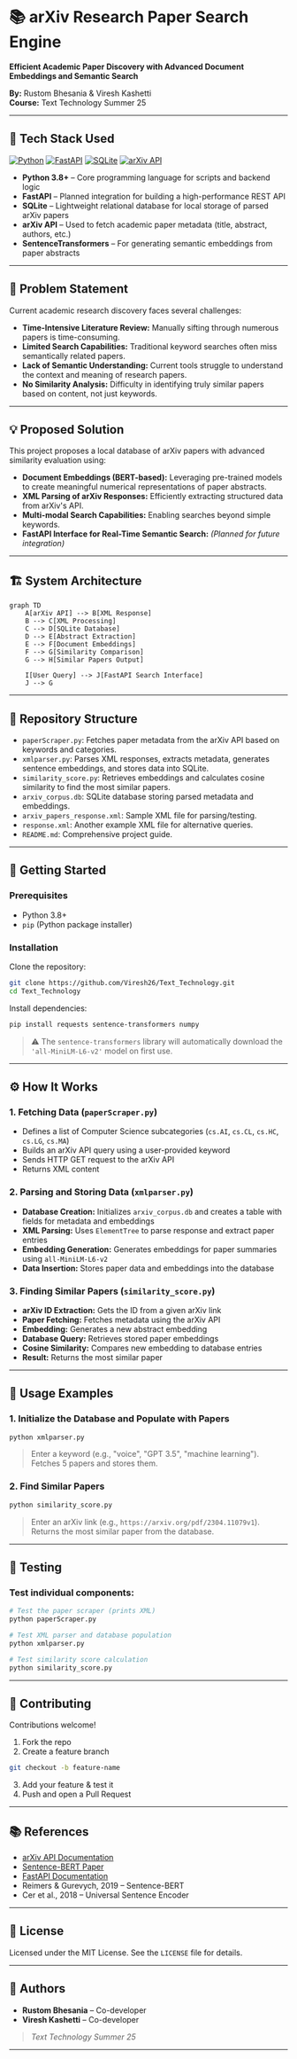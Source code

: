 # 📚 arXiv Research Paper Search Engine  
**Efficient Academic Paper Discovery with Advanced Document Embeddings and Semantic Search**  

**By:** Rustom Bhesania & Viresh Kashetti  
**Course:** Text Technology Summer 25  

---

## 🧰 Tech Stack Used

[![Python](https://img.shields.io/badge/Python-3.8+-blue.svg)](https://www.python.org/)
[![FastAPI](https://img.shields.io/badge/FastAPI-Latest-green.svg)](https://fastapi.tiangolo.com/)
[![SQLite](https://img.shields.io/badge/SQLite-Built--in-lightgrey.svg)](https://www.sqlite.org/)
[![arXiv API](https://img.shields.io/badge/arXiv-API-orange.svg)](https://arxiv.org/help/api)

- **Python 3.8+** – Core programming language for scripts and backend logic  
- **FastAPI** – Planned integration for building a high-performance REST API  
- **SQLite** – Lightweight relational database for local storage of parsed arXiv papers  
- **arXiv API** – Used to fetch academic paper metadata (title, abstract, authors, etc.)  
- **SentenceTransformers** – For generating semantic embeddings from paper abstracts

---

## 🎯 Problem Statement  

Current academic research discovery faces several challenges:

- **Time-Intensive Literature Review:** Manually sifting through numerous papers is time-consuming.  
- **Limited Search Capabilities:** Traditional keyword searches often miss semantically related papers.  
- **Lack of Semantic Understanding:** Current tools struggle to understand the context and meaning of research papers.  
- **No Similarity Analysis:** Difficulty in identifying truly similar papers based on content, not just keywords.  

---

## 💡 Proposed Solution  

This project proposes a local database of arXiv papers with advanced similarity evaluation using:

- **Document Embeddings (BERT-based):** Leveraging pre-trained models to create meaningful numerical representations of paper abstracts.  
- **XML Parsing of arXiv Responses:** Efficiently extracting structured data from arXiv's API.  
- **Multi-modal Search Capabilities:** Enabling searches beyond simple keywords.  
- **FastAPI Interface for Real-Time Semantic Search:** *(Planned for future integration)*  

---

## 🏗️ System Architecture  

```mermaid
graph TD
    A[arXiv API] --> B[XML Response]
    B --> C[XML Processing]
    C --> D[SQLite Database]
    D --> E[Abstract Extraction]
    E --> F[Document Embeddings]
    F --> G[Similarity Comparison]
    G --> H[Similar Papers Output]

    I[User Query] --> J[FastAPI Search Interface]
    J --> G
````

---

## 📁 Repository Structure

* `paperScraper.py`: Fetches paper metadata from the arXiv API based on keywords and categories.
* `xmlparser.py`: Parses XML responses, extracts metadata, generates sentence embeddings, and stores data into SQLite.
* `similarity_score.py`: Retrieves embeddings and calculates cosine similarity to find the most similar papers.
* `arxiv_corpus.db`: SQLite database storing parsed metadata and embeddings.
* `arxiv_papers_response.xml`: Sample XML file for parsing/testing.
* `response.xml`: Another example XML file for alternative queries.
* `README.md`: Comprehensive project guide.

---

## 🚀 Getting Started

### Prerequisites

* Python 3.8+
* `pip` (Python package installer)

### Installation

Clone the repository:

```bash
git clone https://github.com/Viresh26/Text_Technology.git
cd Text_Technology
```

Install dependencies:

```bash
pip install requests sentence-transformers numpy
```

> ⚠️ The `sentence-transformers` library will automatically download the `'all-MiniLM-L6-v2'` model on first use.

---

## ⚙️ How It Works

### 1. Fetching Data (`paperScraper.py`)

* Defines a list of Computer Science subcategories (`cs.AI`, `cs.CL`, `cs.HC`, `cs.LG`, `cs.MA`)
* Builds an arXiv API query using a user-provided keyword
* Sends HTTP GET request to the arXiv API
* Returns XML content

### 2. Parsing and Storing Data (`xmlparser.py`)

* **Database Creation:** Initializes `arxiv_corpus.db` and creates a table with fields for metadata and embeddings
* **XML Parsing:** Uses `ElementTree` to parse response and extract paper entries
* **Embedding Generation:** Generates embeddings for paper summaries using `all-MiniLM-L6-v2`
* **Data Insertion:** Stores paper data and embeddings into the database

### 3. Finding Similar Papers (`similarity_score.py`)

* **arXiv ID Extraction:** Gets the ID from a given arXiv link
* **Paper Fetching:** Fetches metadata using the arXiv API
* **Embedding:** Generates a new abstract embedding
* **Database Query:** Retrieves stored paper embeddings
* **Cosine Similarity:** Compares new embedding to database entries
* **Result:** Returns the most similar paper

---

## 🏃 Usage Examples

### 1. Initialize the Database and Populate with Papers

```bash
python xmlparser.py
```

> Enter a keyword (e.g., "voice", "GPT 3.5", "machine learning"). Fetches 5 papers and stores them.

### 2. Find Similar Papers

```bash
python similarity_score.py
```

> Enter an arXiv link (e.g., `https://arxiv.org/pdf/2304.11079v1`). Returns the most similar paper from the database.

---

## 🧪 Testing

### Test individual components:

```bash
# Test the paper scraper (prints XML)
python paperScraper.py

# Test XML parser and database population
python xmlparser.py

# Test similarity score calculation
python similarity_score.py
```

---

## 🤝 Contributing

Contributions welcome!

1. Fork the repo
2. Create a feature branch

```bash
git checkout -b feature-name
```

3. Add your feature & test it
4. Push and open a Pull Request

---

## 📚 References

* [arXiv API Documentation](https://info.arxiv.org/help/api/index.html)
* [Sentence-BERT Paper](https://arxiv.org/abs/1908.10084)
* [FastAPI Documentation](https://fastapi.tiangolo.com/)
* Reimers & Gurevych, 2019 – Sentence-BERT
* Cer et al., 2018 – Universal Sentence Encoder

---

## 📄 License

Licensed under the MIT License. See the `LICENSE` file for details.

---

## 👥 Authors

* **Rustom Bhesania** – Co-developer
* **Viresh Kashetti** – Co-developer

> *Text Technology Summer 25*

---



